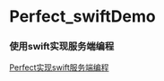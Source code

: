 # Perfect_swiftDemo

### 使用swift实现服务端编程

[Perfect实现swift服务端编程](http://mp.weixin.qq.com/s?__biz=MzA3ODg4MDk0Ng==&mid=402331193&idx=1&sn=dc07b803ef9377965f5a5092cc37ccab#rd "悬停显示")

